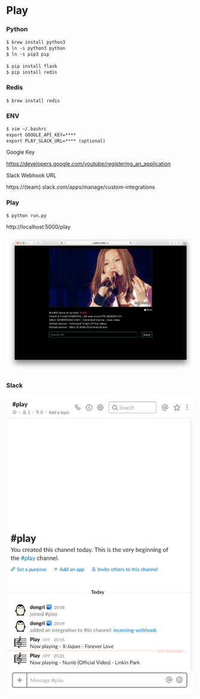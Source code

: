 # Play

### Python
```
$ brew install python3
$ ln -s python3 python
$ ln -s pip3 pip

$ pip install flask
$ pip install redis
```

### Redis
```
$ brew install redis
```

### ENV
```
$ vim ~/.bashrc
export GOOGLE_API_KEY=****
export PLAY_SLACK_URL=**** (optional)
```
Google Key

https://developers.google.com/youtube/registering_an_application

Slack Webhook URL

https://{team}.slack.com/apps/manage/custom-integrations

### Play
```
$ python run.py
```

http://localhost:5000/play

<img src="https://raw.githubusercontent.com/dongri/play/master/play/static/screenshot.png">

### Slack
<img src="https://raw.githubusercontent.com/dongri/play/master/play/static/slack.png" width="500">
